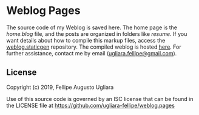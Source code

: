 # Weblog Pages

The source code of my Weblog is saved here. The home page is the 
*home.blog* file, and the posts are organized in folders like *resume*. If 
you want details about how to compile this markup files, access the 
[weblog.staticgen](https://github.com/ugliara-fellipe/weblog.staticgen) 
repository. The compiled weblog is hosted 
[here](https://ugliara-fellipe.github.io/). For further assistance, contact 
me by email (<ugliara.fellipe@gmail.com>).

## License
Copyright (c) 2019, Fellipe Augusto Ugliara

Use of this source code is governed by an ISC license that can be found 
in the LICENSE file at https://github.com/ugliara-fellipe/weblog.pages
